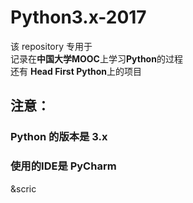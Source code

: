 # Python3.x-2017
该 repository 专用于    
记录在**中国大学MOOC**上学习**Python**的过程    
还有 **Head First  Python**上的项目
## 注意：
### Python 的版本是 3.x
### 使用的IDE是 PyCharm  
&scric

